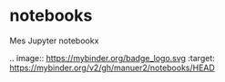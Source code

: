 # notebooks
Mes Jupyter notebookx

.. image:: https://mybinder.org/badge_logo.svg
 :target: https://mybinder.org/v2/gh/manuer2/notebooks/HEAD
